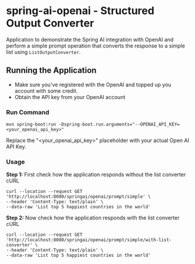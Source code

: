 # spring-ai-openai - Structured Output Converter

Application to demonstrate the Spring AI integration with OpenAI and perform a simple prompt operation that converts the response to a simple list using `ListOutputConverter`.

## Running the Application 
- Make sure you've registered with the OpenAI and topped up you account with some credit.
- Obtain the API key from your OpenAI account

### Run Command
```
mvn spring-boot:run -Dspring-boot.run.arguments="--OPENAI_API_KEY=<your_openai_api_key>"
```

Replace the "<your_openai_api_key>" placeholder with your actual Open AI API Key.

### Usage

**Step 1:** First check how the application responds without the list converter
cURL
```
curl --location --request GET 'http://localhost:8080/springai/openai/prompt/simple' \
--header 'Content-Type: text/plain' \
--data-raw 'List top 5 happiest countries in the world'
```

**Step 2:** Now check how the application responds with the list converter
cURL
```
curl --location --request GET 'http://localhost:8080/springai/openai/prompt/simple/with-list-converter' \
--header 'Content-Type: text/plain' \
--data-raw 'List top 5 happiest countries in the world'
```



